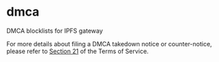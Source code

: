 # dmca
DMCA blocklists for IPFS gateway

For more details about filing a DMCA takedown notice or counter-notice, please refer to [Section 21](https://github.com/oneloveipfs/ipfsVideoUploader/blob/master/docs/Terms.md#21-copyright-infringement-dmca-takedowns) of the Terms of Service.
